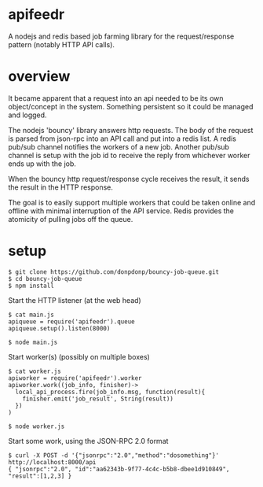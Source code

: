 # apifeedr

A nodejs and redis based job farming library for the request/response pattern (notably
HTTP API calls).

# overview

It became apparent that a request into an api needed to be
its own object/concept in the system. Something persistent so it could be
managed and logged.

The nodejs 'bouncy' library answers http requests. The body of the request
is parsed from json-rpc into an API call and put into a redis list. A redis
pub/sub channel notifies the workers of a new job. Another pub/sub channel
is setup with the job id to receive the reply from whichever worker ends
up with the job.

When the bouncy http request/response cycle receives the result, it sends
the result in the HTTP response.

The goal is to easily support multiple workers that could be taken online
and offline with minimal interruption of the API service. Redis provides
the atomicity of pulling jobs off the queue.

# setup

```
$ git clone https://github.com/donpdonp/bouncy-job-queue.git
$ cd bouncy-job-queue
$ npm install
```

Start the HTTP listener (at the web head)
```
$ cat main.js
apiqueue = require('apifeedr').queue
apiqueue.setup().listen(8000)

$ node main.js
```

Start worker(s) (possibly on multiple boxes)
```
$ cat worker.js
apiworker = require('apifeedr').worker
apiworker.work((job_info, finisher)->
  local_api_process.fire(job_info.msg, function(result){
    finisher.emit('job_result', String(result))
  })
)

$ node worker.js
```

Start some work, using the JSON-RPC 2.0 format
```
$ curl -X POST -d '{"jsonrpc":"2.0","method":"dosomething"}' http://localhost:8000/api
{ "jsonrpc":"2.0", "id":"aa62343b-9f77-4c4c-b5b8-dbee1d910849", "result":[1,2,3] }
```
